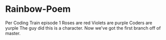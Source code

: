 # Rainbow-Poem
Per Coding Train episode 1
Roses are red
Violets are purple
Coders are yurple
The guy did this is a character.
Now we've got the first branch off of master.
